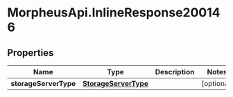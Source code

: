 # MorpheusApi.InlineResponse200146

## Properties

Name | Type | Description | Notes
------------ | ------------- | ------------- | -------------
**storageServerType** | [**StorageServerType**](StorageServerType.md) |  | [optional] 


